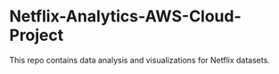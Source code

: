 # Netflix-Analytics-AWS-Cloud-Project
This repo contains data analysis and visualizations for Netflix datasets.
